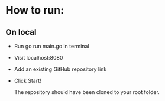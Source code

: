 # How to run:

## On local
 - Run go run main.go in terminal
 - Visit localhost:8080
 - Add an existing GitHub repository link
 - Click Start!

   The repository should have been cloned to your root folder. 
